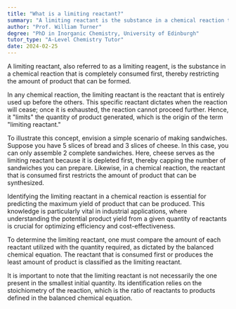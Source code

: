 ```yaml
---
title: "What is a limiting reactant?"
summary: "A limiting reactant is the substance in a chemical reaction that is fully consumed first, thereby restricting the quantity of product produced."
author: "Prof. William Turner"
degree: "PhD in Inorganic Chemistry, University of Edinburgh"
tutor_type: "A-Level Chemistry Tutor"
date: 2024-02-25
---
```


A limiting reactant, also referred to as a limiting reagent, is the substance in a chemical reaction that is completely consumed first, thereby restricting the amount of product that can be formed.

In any chemical reaction, the limiting reactant is the reactant that is entirely used up before the others. This specific reactant dictates when the reaction will cease; once it is exhausted, the reaction cannot proceed further. Hence, it "limits" the quantity of product generated, which is the origin of the term "limiting reactant."

To illustrate this concept, envision a simple scenario of making sandwiches. Suppose you have $5$ slices of bread and $3$ slices of cheese. In this case, you can only assemble $2$ complete sandwiches. Here, cheese serves as the limiting reactant because it is depleted first, thereby capping the number of sandwiches you can prepare. Likewise, in a chemical reaction, the reactant that is consumed first restricts the amount of product that can be synthesized.

Identifying the limiting reactant in a chemical reaction is essential for predicting the maximum yield of product that can be produced. This knowledge is particularly vital in industrial applications, where understanding the potential product yield from a given quantity of reactants is crucial for optimizing efficiency and cost-effectiveness.

To determine the limiting reactant, one must compare the amount of each reactant utilized with the quantity required, as dictated by the balanced chemical equation. The reactant that is consumed first or produces the least amount of product is classified as the limiting reactant.

It is important to note that the limiting reactant is not necessarily the one present in the smallest initial quantity. Its identification relies on the stoichiometry of the reaction, which is the ratio of reactants to products defined in the balanced chemical equation.
    